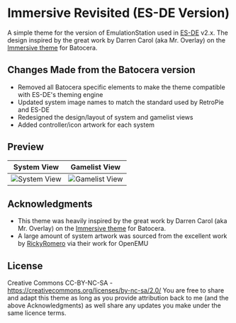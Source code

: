 # Immersive Revisited (ES-DE Version)
A simple theme for the version of EmulationStation used in [ES-DE](https://es-de.org/) v2.x.  The design inspired by the great work by Darren Carol (aka Mr. Overlay) on the [Immersive theme](https://github.com/DarrenCarol/Immersive) for Batocera.

## Changes Made from the Batocera version
* Removed all Batocera specific elements to make the theme compatible with ES-DE's theming engine
* Updated system image names to match the standard used by RetroPie and ES-DE
* Redesigned the design/layout of system and gamelist views
* Added controller/icon artwork for each system

## **Preview**
| System View | Gamelist View |
|----|----|
| ![System View](https://user-images.githubusercontent.com/1454947/188538472-8c78c3c0-1038-419f-a2dd-28ca11198acc.png) | ![Gamelist View](https://user-images.githubusercontent.com/1454947/188538524-eb9cdcba-9a28-4672-aecc-97800af8dda6.png) |

## **Acknowledgments**
* This theme was heavily inspired by the great work by Darren Carol (aka Mr. Overlay) on the [Immersive theme](https://github.com/DarrenCarol/Immersive) for Batocera. 
* A large amount of system artwork was sourced from the excellent work by [RickyRomero](https://dribbble.com/RickyRomero) via their work for OpenEMU

## **License**
Creative Commons CC-BY-NC-SA - https://creativecommons.org/licenses/by-nc-sa/2.0/
You are free to share and adapt this theme as long as you provide attribution back to me (and the above Acknowledgments) as well share any updates you make under the same licence terms.